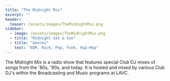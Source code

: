 ```yaml
---
title: "The Midnight Mix"
excerpt: ""
header:
  teaser: /assets/images/TheMidnightMix.png
sidebar:
  - image: /assets/images/TheMidnightMix.png
  - title: "Midnight Sat & Sun"
  - title: "Genres"
    text: "EDM, Rock, Pop, Funk, Hip-Hop"
---
```


The Midnight Mix is a radio show that features special Club DJ mixes of songs from the '80s, '90s, and today. It is hosted and mixed by various Club DJ's within the Broadcasting and Music programs at LAVC.
